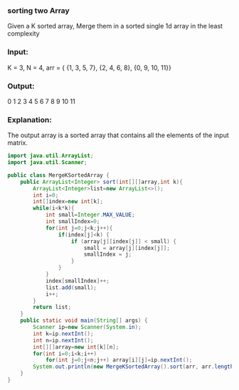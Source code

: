 ### sorting two Array 
Given a K sorted array, Merge them in a sorted single 1d array in the least
complexity
### Input: 
K = 3, N = 4, arr = { {1, 3, 5, 7}, {2, 4, 6, 8}, {0, 9, 10, 11}}
### Output: 
0 1 2 3 4 5 6 7 8 9 10 11 
### Explanation: 
The output array is a sorted array that contains all the elements of the input matrix.
``` java
import java.util.ArrayList;
import java.util.Scanner;

public class MergeKSortedArray {
    public ArrayList<Integer> sort(int[][]array,int k){
        ArrayList<Integer>list=new ArrayList<>();
        int i=0;
        int[]index=new int[k];
        while(i<k*k){
            int small=Integer.MAX_VALUE;
            int smallIndex=0;
            for(int j=0;j<k;j++){
                if(index[j]<k) {
                    if (array[j][index[j]] < small) {
                        small = array[j][index[j]];
                        smallIndex = j;
                    }
                }
            }
            index[smallIndex]++;
            list.add(small);
            i++;
        }
        return list;
    }
    public static void main(String[] args) {
        Scanner ip=new Scanner(System.in);
        int k=ip.nextInt();
        int n=ip.nextInt();
        int[][]array=new int[k][n];
        for(int i=0;i<k;i++)
            for(int j=0;j<n;j++) array[i][j]=ip.nextInt();
        System.out.println(new MergeKSortedArray().sort(arr, arr.length));
    }
}
```
